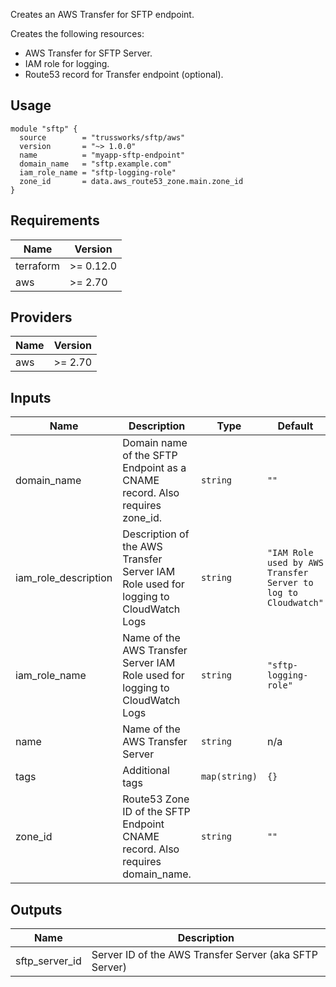 Creates an AWS Transfer for SFTP endpoint.

Creates the following resources:

* AWS Transfer for SFTP Server.
* IAM role for logging.
* Route53 record for Transfer endpoint (optional).

## Usage

```hcl
module "sftp" {
  source        = "trussworks/sftp/aws"
  version       = "~> 1.0.0"
  name          = "myapp-sftp-endpoint"
  domain_name   = "sftp.example.com"
  iam_role_name = "sftp-logging-role"
  zone_id       = data.aws_route53_zone.main.zone_id
}
```

<!-- BEGINNING OF PRE-COMMIT-TERRAFORM DOCS HOOK -->
## Requirements

| Name | Version |
|------|---------|
| terraform | >= 0.12.0 |
| aws | >= 2.70 |

## Providers

| Name | Version |
|------|---------|
| aws | >= 2.70 |

## Inputs

| Name | Description | Type | Default | Required |
|------|-------------|------|---------|:--------:|
| domain\_name | Domain name of the SFTP Endpoint as a CNAME record.  Also requires zone\_id. | `string` | `""` | no |
| iam\_role\_description | Description of the AWS Transfer Server IAM Role used for logging to CloudWatch Logs | `string` | `"IAM Role used by AWS Transfer Server to log to Cloudwatch"` | no |
| iam\_role\_name | Name of the AWS Transfer Server IAM Role used for logging to CloudWatch Logs | `string` | `"sftp-logging-role"` | no |
| name | Name of the AWS Transfer Server | `string` | n/a | yes |
| tags | Additional tags | `map(string)` | `{}` | no |
| zone\_id | Route53 Zone ID of the SFTP Endpoint CNAME record.  Also requires domain\_name. | `string` | `""` | no |

## Outputs

| Name | Description |
|------|-------------|
| sftp\_server\_id | Server ID of the AWS Transfer Server (aka SFTP Server) |

<!-- END OF PRE-COMMIT-TERRAFORM DOCS HOOK -->
